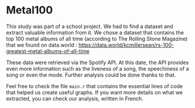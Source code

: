 # Metal100

This study was part of a school project. We had to find a dataset and extract valuable information from it. We chose a dataset that contains the top 100 metal albums of all time (according to The Rolling Stone Magazine) that we found on data.world : https://data.world/kcmillersean/rs-100-greatest-metal-albums-of-all-time

These data were retrieved via the Spotify API. At this date, the API provides even more information such as the liveness of a song, the speechiness of a song or even the mode. Further analysis could be done thanks to that.

Feel free to check the file `main.r` that contains the essential lines of code that helped us create useful graphs. If you want more details on what we extracted, you can check our analysis, written in French.

